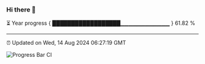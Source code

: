 ### Hi there 👋

⏳ Year progress { ██████████████████▁▁▁▁▁▁▁▁▁▁▁▁ } 61.82 %

---

⏰ Updated on Wed, 14 Aug 2024 06:27:19 GMT

![Progress Bar CI](https://github.com/ZhaoGui/ZhaoGui/workflows/Progress%20Bar%20CI/badge.svg)
